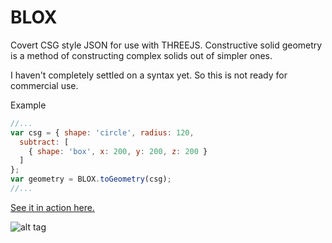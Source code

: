 # BLOX
Covert CSG style JSON for use with THREEJS.
Constructive solid geometry is a method of constructing complex solids out of simpler ones.

I haven't completely settled on a syntax yet.
So this is not ready for commercial use.

Example
```javascript
//...
var csg = { shape: 'circle', radius: 120,
  subtract: [
    { shape: 'box', x: 200, y: 200, z: 200 }
  ]
};
var geometry = BLOX.toGeometry(csg);
//...
```

[See it in action here.](http://douglascross.github.io/blox/)

![alt tag](http://douglascross.github.io/blox/images/preview.png?2)
